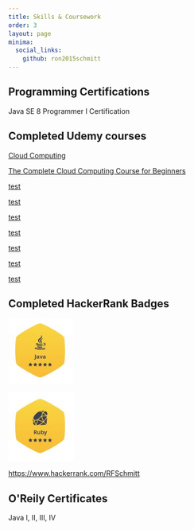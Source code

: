 ```yaml
---
title: Skills & Coursework
order: 3
layout: page
minima:
  social_links:
    github: ron2015schmitt
---
```


## Programming Certifications

Java SE 8 Programmer I Certification

## Completed Udemy courses

[Cloud Computing](https://www.udemy.com/certificate/UC-d1cf42d6-675b-46af-8d67-9ca13ad9c5c9/)

[The Complete Cloud Computing Course for Beginners](https://www.udemy.com/certificate/UC-109bcc21-d55c-4e1a-9464-f7cf2899d3dc/)

[test](https://www.udemy.com/certificate/UC-887f8b61-5b6d-4f6e-9291-13a29d54d139/)

[test](https://www.udemy.com/certificate/UC-BR25BQCZ/)

[test](https://www.udemy.com/course/wsl-2-docker-and-windows-terminal/)

[test](https://www.udemy.com/certificate/UC-0HNCZ86M/)

[test](https://www.udemy.com/certificate/UC-P7259FG1/)

[test](https://www.udemy.com/certificate/UC-UWLDAF27/)

[test](https://www.udemy.com/certificate/UC-UQ9XZ81L/)

## Completed HackerRank Badges

![Java](/images/HackerRank-Java.JPG)

![Ruby](/images/HackerRank-Ruby.JPG)

https://www.hackerrank.com/RFSchmitt

## O'Reily Certificates

Java I, II, III, IV